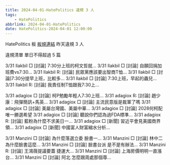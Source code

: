 ```yaml
---
title: 2024-04-01-HatePolitics 違規 3 人
tags:
    - HatePolitics
abbrlink: 2024-04-01-HatePolitics
date: HatePolitics-2024-04-01 12:00:00
---
```

HatePolitics 板 [板規連結](https://www.ptt.cc/bbs/HatePolitics/M.1617115262.A.D60.html)
昨天違規 3 人
<!-- more -->

違規清單
單日不得超過 5 篇

3/31 llakbil □ [討論] 7:30分上班的柯文哲就…
3/31 llakbil □ [討論] 自願回捐加班費vs7:30…
3/31 llakbil R: [討論] 民眾黨應該要出智商T恤…
3/31 llakbil □ [討論]7:30分提早上班，比較多…
3/31 llakbil □ [討論] 7:30上班，早起的蟲兒…
3/31 llakbil R: [討論] 我責任制T恤跟我7:30上…

3/31 adagiox □ [討論] 柯P勉勵年輕人7:30上班…
3/31 adagiox R: [討論] 趙少康：飛彈簡訊+馬英…
3/31 adagiox □ [討論] 主流民意版是裁軍了嗎
3/31 adagiox □ [討論] 美屬台灣國、美屬中華…
3/31 adagiox □ [討論] 2028何柯配唯一勝選希望
3/31 adagiox □ [討論] 聽說你們認為過FDA標準…
3/31 adagiox R: [討論] 藍粉為什麼不求美日一…
3/31 adagiox □ [新聞] 習近平會見美國商界領…
3/31 adagiox □ [新聞] 中國富人財富縮水分析…

3/31 Manzini □ [討論] 為什麼落選立委 臉書一…
3/31 Manzini □ [討論] 林中二為什麼臉書這麼…
3/31 Manzini □ [討論] 臉書台派 是不是有辦法…
3/31 Manzini R: [討論] 王鴻薇提議要蓋 捷運大…
3/31 Manzini □ [討論] 上海房價明明一直漲 台…
3/31 Manzini □ [討論] 阿北 怎麼跟周處那個尊…